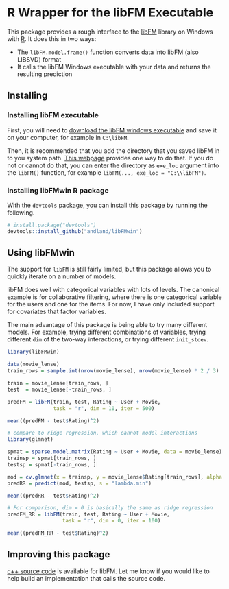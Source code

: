 # R Wrapper for the libFM Executable

This package provides a rough interface to the [libFM](http://www.libfm.org/) library on Windows with [R](https://www.r-project.org/). It does this in two ways:

* The `libFM.model.frame()` function converts data into libFM (also LIBSVD) format
* It calls the libFM Windows executable with your data and returns the resulting prediction

## Installing

### Installing libFM executable

First, you will need to [download the libFM windows executable](http://www.libfm.org/#download) and save it on your computer, for example in `C:\libFM`. 

Then, it is recommended that you add the directory that you saved libFM in to you system path. [This webpage](https://msdn.microsoft.com/en-us/library/office/ee537574(v=office.14).aspx) provides one way to do that. If you do not or cannot do that, you can enter the directory as `exe_loc` argument into the `libFM()` function, for example `libFM(..., exe_loc = "C:\\libFM")`.

### Installing libFMwin R package

With the `devtools` package, you can install this package by running the following.

```r
# install.package("devtools")
devtools::install_github("andland/libFMwin")
```

## Using libFMwin

The support for `libFM` is still fairly limited, but this package allows you to quickly iterate on a number of models. 

libFM does well with categorical variables with lots of levels. The canonical example is for collaborative filtering, where there is one categorical variable for the users and one for the items. For now, I have only included support for covariates that factor variables.

The main advantage of this package is being able to try many different models. For example, trying different combinations of variables, trying different `dim` of the two-way interactions, or trying different `init_stdev`.

```r
library(libFMwin)

data(movie_lense)
train_rows = sample.int(nrow(movie_lense), nrow(movie_lense) * 2 / 3)

train = movie_lense[train_rows, ]
test  = movie_lense[-train_rows, ]

predFM = libFM(train, test, Rating ~ User + Movie,
               task = "r", dim = 10, iter = 500)

mean((predFM - test$Rating)^2)

# compare to ridge regression, which cannot model interactions
library(glmnet)

spmat = sparse.model.matrix(Rating ~ User + Movie, data = movie_lense)
trainsp = spmat[train_rows, ]
testsp = spmat[-train_rows, ]

mod = cv.glmnet(x = trainsp, y = movie_lense$Rating[train_rows], alpha = 0)
predRR = predict(mod, testsp, s = "lambda.min")

mean((predRR - test$Rating)^2)

# For comparison, dim = 0 is basically the same as ridge regression
predFM_RR = libFM(train, test, Rating ~ User + Movie,
                  task = "r", dim = 0, iter = 100)

mean((predFM_RR - test$Rating)^2)

```

## Improving this package

[c++ source code](https://github.com/srendle/libfm) is available for libFM. Let me know if you would like to help build an implementation that calls the source code.
